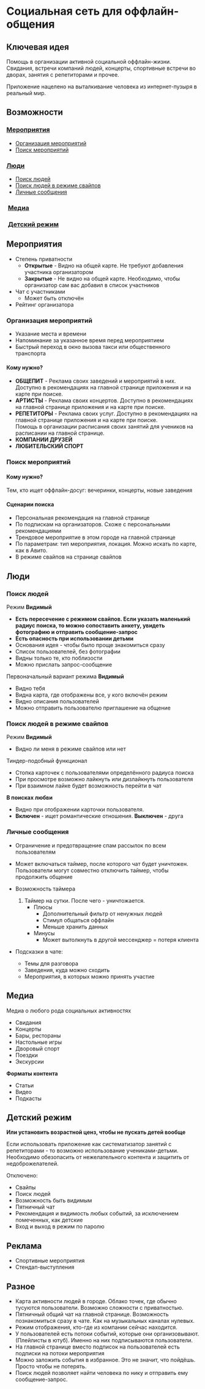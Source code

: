 # Социальная сеть для оффлайн-общения

## Ключевая идея

Помощь в организации активной социальной оффлайн-жизни. Свидания, встречи компаний людей, концерты, спортивные встречи во дворах, занятия с репетиторами и прочее.

Приложение нацелено на выталкивание человека из интернет-пузыря в реальный мир.

## Возможности

### [Мероприятия](#Мероприятия)

* [Организация мероприятий](#Организация-мероприятий)
* [Поиск мероприятий](#Поиск-мероприятий)

### [Люди](#Люди)

* [Поиск людей](#Поиск-людей)
* [Поиск людей в режиме свайпов](#Поиск-людей-в-режиме-свайпов)
* [Личные сообщения](#Личные-сообщения)

###  [Медиа](#Медиа)

###  [Детский режим](#Детский-режим)

## Мероприятия

* Степень приватности
  * **Открытые** - Видно на общей карте. Не требуют добавления участника организатором
  * **Закрытые** - Не видно на общей карте. Необходимо, чтобы организатор сам вас добавил в список участников
* Чат с участниками
  * Может быть отключён
* Рейтинг организатора

### Организация мероприятий

* Указание места и времени
* Напоминание за указанное время перед мероприятием
* Быстрый переход в окно вызова такси или общественного транспорта

#### **Кому нужно?**

* **ОБЩЕПИТ** - Реклама своих заведений и мероприятий в них. Доступно в рекомендациях на главной странице приложения и на карте при поиске.
* **АРТИСТЫ** - Реклама своих концертов. Доступно в рекомендациях на главной странице приложения и на карте при поиске.
* **РЕПЕТИТОРЫ** - Реклама своих услуг. Доступно в рекомендациях на главной странице приложения и на карте при поиске.\
Помощь в организации расписания своих занятий для учеников на расписании на главной странице.
* **КОМПАНИИ ДРУЗЕЙ**
* **ЛЮБИТЕЛЬСКИЙ СПОРТ**

### Поиск мероприятий

#### **Кому нужно?**

Тем, кто ищет оффлайн-досуг: вечеринки, концерты, новые заведения

#### **Сценарии поиска**

* Персональная рекомендация на главной странице
* По подпискам на организаторов. Схоже с персональными рекомендациями
* Трендовое мероприятие в этом городе на главной странице
* По параметрам: тип мероприятия, локация. Можно искать по карте, как в Авито.
* В режиме свайпов на странице свайпов

## Люди

### Поиск людей

Режим **Видимый**

* **Есть пересечение с режимом свайпов. Если указать маленький радиус поиска, то можно сопоставить анкету, увидеть фотографию и отправить сообщение-запрос**
* **Есть опасность при использовании детьми**
* Основания идея - чтобы было проще знакомиться сразу
* Список пользователей, без фотографии
* Видны только те, кто поблизости
* Можно прислать запрос-сообщение

Первоначальный вариант режима **Видимый**

* Видно тебя
* Видна карта, где отображены все, у кого включён режим
* Видно описания пользователей
* Можно отправить пользователю приглашение на общение

### Поиск людей в режиме свайпов

Режим **Видимый**

* Видно ли меня в режиме свайпов или нет

Тиндер-подобный функционал

* Стопка карточек с пользователями определённого радиуса поиска
* При просмотре возможно лайкнуть или дизлайкнуть пользователя
* При взаимном лайке будет возможность перейти в чат

**В поисках любви**

* Видно при отображении карточки пользователя.
* **Включен** - ищет романтические отношения. **Выключен** - друга

### Личные сообщения

* Ограничение и предотвращение спам рассылок по всем пользователям

* Может включаться таймер, после которого чат будет уничтожен. Пользователи могут совместно отключить таймер, чтобы продолжить общение
* Возможность таймера
  1. Таймер на сутки. После чего - уничтожается.
      * Плюсы
        * Дополнительный фильтр от ненужных людей
        * Стимул общаться оффлайн
        * Меньше хранить данных
      * Минусы
        * Может вытолкнуть в другой мессенджер = потеря клиента
* Подсказки в чате:
  * Темы для разговора
  * Заведения, куда можно сходить
  * Мероприятия, в которых можно принять участие

## Медиа

Медиа о любого рода социальных активностях

* Свидания
* Концерты
* Бары, рестораны
* Настольные игры
* Дворовый спорт
* Поездки
* Экскурсии

**Форматы контента**

* Статьи
* Видео
* Подкасты

## Детский режим

**Или установить возрастной ценз, чтобы не пускать детей вообще**

Если использовать приложение как систематизатор занятий с репетиторами - то возможно использование учениками-детьми. Необходимо обезопасить от нежелательного контента и защитить от недоброжелателей.

Отключено:

* Свайпы
* Поиск людей
* Возможность быть видимым
* Пятничный чат
* Рекомендация и видимость любых событий, за исключением помеченных, как детские
* Вход и выход в режим по паролю

## Реклама

* Спортивные мероприятия
* Стендап-выступления

## Разное

* Карта активности людей в городе. Облако точек, где обычно тусуются пользователи. Возможно сложности с приватностью.
* Пятничный общий чат на главной странице. Возможность познакомиться сразу в чате. Как на музыкальных каналах нулевых.
* Режим отображения, кто-где из компании сейчас находится.
* У пользователей есть потоки событий, которые они организовывают.(Плейлисты в ютуб). Именно на них подписываются пользователи.
* На главной странице вместо подписок на пользователей есть подписки на потоки мероприятия
* Можно заложить события в избранное. Это не значит, что пойдёшь. Просто чтобы не потерять.
* Поиск людей позволяет найти человека по нику и отправить ему сообщение-запрос.
